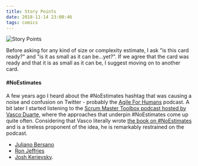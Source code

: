```yaml
---
title: Story Points
date: 2018-11-14 23:00:46
tags: comics
---
```


![Story Points](/images/story-points.jpg)

Before asking for any kind of size or complexity estimate, I ask "is this card ready?" and "is it as small as it can be...yet?". If we agree that the card was ready and that it is as small as it can be, I suggest moving on to another card.

#### #NoEstimates

A few years ago I heard about the #NoEstimates hashtag that was causing a noise and confusion on Twitter - probably the [Agile For Humans](https://ryanripley.com/agile-for-humans/) podcast. A bit later I started listening to the [Scrum Master Toolbox podcast hosted by Vasco Duarte](https://scrum-master-toolbox.org/), where the approaches that underpin #NoEstimates come up quite often. Considering that Vasco literally wrote [the book on #NoEstimates](https://www.goodreads.com/book/show/30650836-noestimates) and is a tireless proponent of the idea, he is remarkably restrained on the podcast.

-   [Juliano Bersano](https://www.thoughtworks.com/insights/blog/using-points-not-point)
-   [Ron Jeffries](https://ronjeffries.com/xprog/articles/the-noestimates-movement/)
-   [Josh Kerievsky](https://www.industriallogic.com/blog/stop-using-story-points/).
